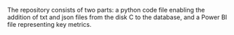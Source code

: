 The repository consists of two parts: a python code file enabling the addition of txt and json files from the disk C to the database, and a Power BI file representing key metrics.
